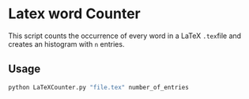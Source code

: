 Latex word Counter
==================

This script counts the occurrence of every word in a LaTeX ```.tex```file and creates an histogram with ```n``` entries.


Usage
-----

```bash
python LaTeXCounter.py "file.tex" number_of_entries
```
